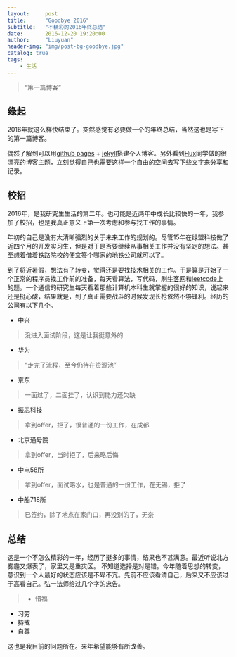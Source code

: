 ```yaml
---
layout:     post
title:      "Goodbye 2016"
subtitle:   "不精彩的2016年终总结"
date:       2016-12-20 19:20:00
author:     "Liuyuan"
header-img: "img/post-bg-goodbye.jpg"
catalog: true
tags:
    - 生活
---
```


> “第一篇博客”



## 缘起

2016年就这么样快结束了。突然感觉有必要做一个的年终总结，当然这也是写下的第一篇博客。

偶然了解到可以用[github pages](https://pages.github.com/) + [jekyll](https://jekyllrb.com/)搭建个人博客。另外看到[Hux](https://www.huangxuan.me)同学做的很漂亮的博客主题，立刻觉得自己也需要这样一个自由的空间去写下些文字来分享和记录。

## 校招
2016年，是我研究生生活的第二年。也可能是近两年中成长比较快的一年，我参加了校招，也是我真正意义上第一次考虑和参与找工作的事情。

年初的自己是没有太清晰强烈的关于未来工作的规划的。尽管15年在绿盟科技做了近四个月的开发实习生，但是对于是否要继续从事相关工作并没有坚定的想法。甚至想着借着铁路院校的便宜签个哪家的地铁公司就可以了。

到了将近暑假，想法有了转变，觉得还是要找技术相关的工作。于是算是开始了一个正常的程序员找工作前的准备，每天看算法，写代码，刷[牛客网](http://www.nowcoder.com)和[leetcode](http://www.leetcode.com)上的题。一个通信的研究生每天看着那些计算机本科生就掌握的很好的知识，说起来还是挺心酸，结果就是，到了真正需要战斗的时候发现长枪依然不够锋利。经历的公司有以下几个。

* 中兴

> 没进入面试阶段，这是让我挺意外的

* 华为

> “走完了流程，至今仍待在资源池”

* 京东

>一面过了，二面挂了，认识到能力还欠缺
* 振芯科技

>拿到offer，拒了，很普通的一份工作，在成都

* 北京通号院

>拿到offer，当时拒了，后来略后悔

* 中电58所

>拿到offer，面试略水，也是普通的一份工作，在无锡，拒了

* 中船718所

>已签约，除了地点在家门口，再没别的了，无奈

## 总结

这是一个不怎么精彩的一年，经历了挺多的事情，结果也不甚满意。最近听说北方雾霾又爆表了，家里又是重灾区。
不知道选择是对是错。今年随着思想的转变，意识到一个人最好的状态应该是不卑不亢。先前不应该看清自己，后来又不应该过于高看自己。弘一法师给过几个字的忠告。

> * 惜福
* 习劳
* 持戒
* 自尊

这也是我目前的问题所在。来年希望能够有所改善。

